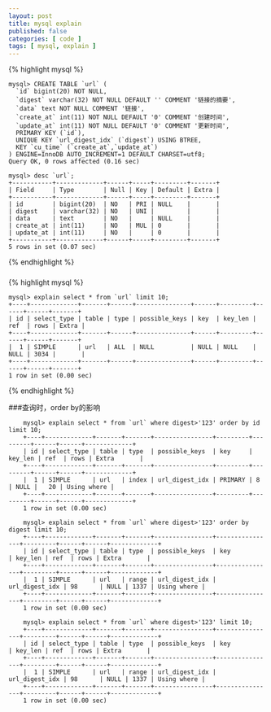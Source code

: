 ```yaml
---
layout: post
title: mysql explain
published: false
categories: [ code ]
tags: [ mysql, explain ]
---
```


{% highlight mysql %}

    mysql> CREATE TABLE `url` (
      `id` bigint(20) NOT NULL,
      `digest` varchar(32) NOT NULL DEFAULT '' COMMENT '链接的摘要',
      `data` text NOT NULL COMMENT '链接',
      `create_at` int(11) NOT NULL DEFAULT '0' COMMENT '创建时间',
      `update_at` int(11) NOT NULL DEFAULT '0' COMMENT '更新时间',
      PRIMARY KEY (`id`),
      UNIQUE KEY `url_digest_idx` (`digest`) USING BTREE,
      KEY `cu_time` (`create_at`,`update_at`)
    ) ENGINE=InnoDB AUTO_INCREMENT=1 DEFAULT CHARSET=utf8;
    Query OK, 0 rows affected (0.16 sec)

	mysql> desc `url`;
    +-----------+-------------+------+-----+---------+-------+
    | Field     | Type        | Null | Key | Default | Extra |
    +-----------+-------------+------+-----+---------+-------+
    | id        | bigint(20)  | NO   | PRI | NULL    |       |
    | digest    | varchar(32) | NO   | UNI |         |       |
    | data      | text        | NO   |     | NULL    |       |
    | create_at | int(11)     | NO   | MUL | 0       |       |
    | update_at | int(11)     | NO   |     | 0       |       |
    +-----------+-------------+------+-----+---------+-------+
	5 rows in set (0.07 sec)

{% endhighlight %}

###
{% highlight mysql %}

    mysql> explain select * from `url` limit 10;
    +----+-------------+-------+------+---------------+------+---------+------+------+-------+
    | id | select_type | table | type | possible_keys | key  | key_len | ref  | rows | Extra |
    +----+-------------+-------+------+---------------+------+---------+------+------+-------+
    |  1 | SIMPLE      | url   | ALL  | NULL          | NULL | NULL    | NULL | 3034 |       |
    +----+-------------+-------+------+---------------+------+---------+------+------+-------+
    1 row in set (0.00 sec)
    
{% endhighlight %}


###查询时，order by的影响
```mysql
    mysql> explain select * from `url` where digest>'123' order by id limit 10;             
    +----+-------------+-------+-------+----------------+---------+---------+------+------+-------------+
    | id | select_type | table | type  | possible_keys  | key     | key_len | ref  | rows | Extra       |
    +----+-------------+-------+-------+----------------+---------+---------+------+------+-------------+
    |  1 | SIMPLE      | url   | index | url_digest_idx | PRIMARY | 8       | NULL |   20 | Using where |
    +----+-------------+-------+-------+----------------+---------+---------+------+------+-------------+
    1 row in set (0.00 sec)
    
    mysql> explain select * from `url` where digest>'123' order by digest limit 10;   
    +----+-------------+-------+-------+----------------+----------------+---------+------+------+-------------+
    | id | select_type | table | type  | possible_keys  | key            | key_len | ref  | rows | Extra       |
    +----+-------------+-------+-------+----------------+----------------+---------+------+------+-------------+
    |  1 | SIMPLE      | url   | range | url_digest_idx | url_digest_idx | 98      | NULL | 1337 | Using where |
    +----+-------------+-------+-------+----------------+----------------+---------+------+------+-------------+
    1 row in set (0.00 sec)
    
    mysql> explain select * from `url` where digest>'123' limit 10;             
    +----+-------------+-------+-------+----------------+----------------+---------+------+------+-------------+
    | id | select_type | table | type  | possible_keys  | key            | key_len | ref  | rows | Extra       |
    +----+-------------+-------+-------+----------------+----------------+---------+------+------+-------------+
    |  1 | SIMPLE      | url   | range | url_digest_idx | url_digest_idx | 98      | NULL | 1337 | Using where |
    +----+-------------+-------+-------+----------------+----------------+---------+------+------+-------------+
    1 row in set (0.00 sec)
```
